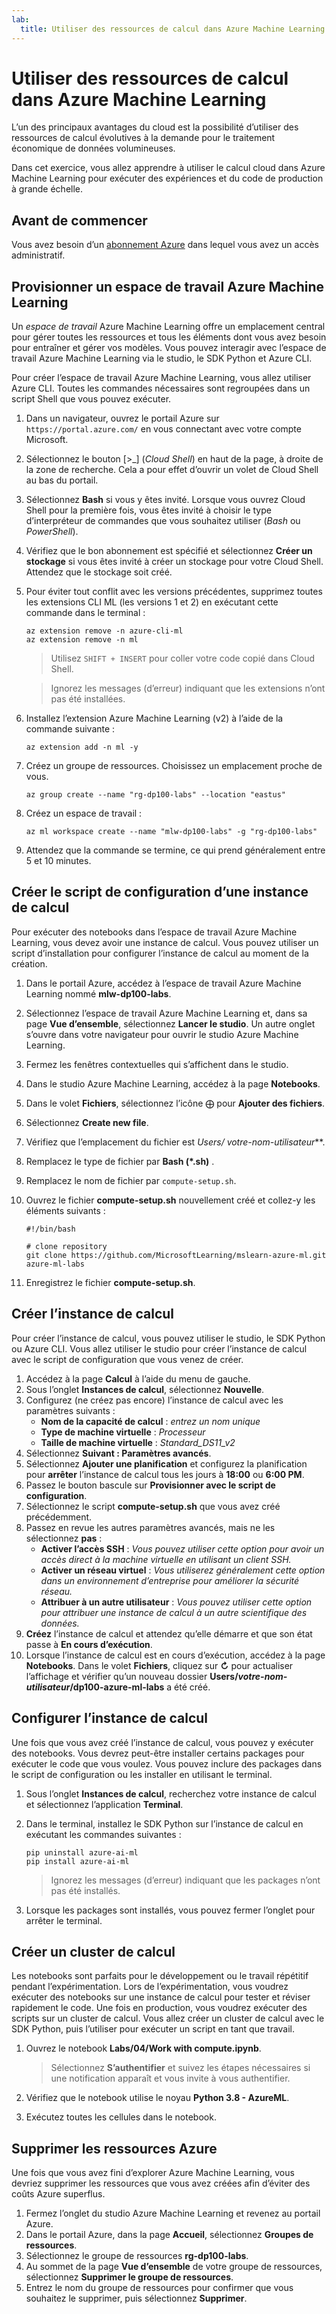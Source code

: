 ```yaml
---
lab:
  title: Utiliser des ressources de calcul dans Azure Machine Learning
---
```


# Utiliser des ressources de calcul dans Azure Machine Learning

L’un des principaux avantages du cloud est la possibilité d’utiliser des ressources de calcul évolutives à la demande pour le traitement économique de données volumineuses.

Dans cet exercice, vous allez apprendre à utiliser le calcul cloud dans Azure Machine Learning pour exécuter des expériences et du code de production à grande échelle.

## Avant de commencer

Vous avez besoin d’un [abonnement Azure](https://azure.microsoft.com/free?azure-portal=true) dans lequel vous avez un accès administratif.

## Provisionner un espace de travail Azure Machine Learning

Un *espace de travail* Azure Machine Learning offre un emplacement central pour gérer toutes les ressources et tous les éléments dont vous avez besoin pour entraîner et gérer vos modèles. Vous pouvez interagir avec l’espace de travail Azure Machine Learning via le studio, le SDK Python et Azure CLI.

Pour créer l’espace de travail Azure Machine Learning, vous allez utiliser Azure CLI. Toutes les commandes nécessaires sont regroupées dans un script Shell que vous pouvez exécuter.

1. Dans un navigateur, ouvrez le portail Azure sur `https://portal.azure.com/` en vous connectant avec votre compte Microsoft.
1. Sélectionnez le bouton \[>_] (*Cloud Shell*) en haut de la page, à droite de la zone de recherche. Cela a pour effet d’ouvrir un volet de Cloud Shell au bas du portail.
1. Sélectionnez **Bash** si vous y êtes invité. Lorsque vous ouvrez Cloud Shell pour la première fois, vous êtes invité à choisir le type d’interpréteur de commandes que vous souhaitez utiliser (*Bash* ou *PowerShell*). 
1. Vérifiez que le bon abonnement est spécifié et sélectionnez **Créer un stockage** si vous êtes invité à créer un stockage pour votre Cloud Shell. Attendez que le stockage soit créé.
1. Pour éviter tout conflit avec les versions précédentes, supprimez toutes les extensions CLI ML (les versions 1 et 2) en exécutant cette commande dans le terminal :

    ```azurecli
    az extension remove -n azure-cli-ml
    az extension remove -n ml
    ```

    > Utilisez `SHIFT + INSERT` pour coller votre code copié dans Cloud Shell. 

    > Ignorez les messages (d’erreur) indiquant que les extensions n’ont pas été installées. 

1. Installez l’extension Azure Machine Learning (v2) à l’aide de la commande suivante :
    
    ```azurecli
    az extension add -n ml -y
    ```

1. Créez un groupe de ressources. Choisissez un emplacement proche de vous.

    ```azurecli
    az group create --name "rg-dp100-labs" --location "eastus"
    ```

1. Créez un espace de travail :

    ```azurecli
    az ml workspace create --name "mlw-dp100-labs" -g "rg-dp100-labs"
    ```

1. Attendez que la commande se termine, ce qui prend généralement entre 5 et 10 minutes. 

## Créer le script de configuration d’une instance de calcul

Pour exécuter des notebooks dans l’espace de travail Azure Machine Learning, vous devez avoir une instance de calcul. Vous pouvez utiliser un script d’installation pour configurer l’instance de calcul au moment de la création.

1. Dans le portail Azure, accédez à l’espace de travail Azure Machine Learning nommé **mlw-dp100-labs**.
1. Sélectionnez l’espace de travail Azure Machine Learning et, dans sa page **Vue d’ensemble**, sélectionnez **Lancer le studio**. Un autre onglet s’ouvre dans votre navigateur pour ouvrir le studio Azure Machine Learning.
1. Fermez les fenêtres contextuelles qui s’affichent dans le studio.
1. Dans le studio Azure Machine Learning, accédez à la page **Notebooks**.
1. Dans le volet **Fichiers**, sélectionnez l’icône &#10753; pour **Ajouter des fichiers**. 
1. Sélectionnez **Create new file**.
1. Vérifiez que l’emplacement du fichier est **Users/* votre-nom-utilisateur***.
1. Remplacez le type de fichier par **Bash (*.sh)** .
1. Remplacez le nom de fichier par `compute-setup.sh`.
1. Ouvrez le fichier **compute-setup.sh** nouvellement créé et collez-y les éléments suivants :

    ```azurecli
    #!/bin/bash

    # clone repository
    git clone https://github.com/MicrosoftLearning/mslearn-azure-ml.git azure-ml-labs
    ```

1. Enregistrez le fichier **compute-setup.sh**.

## Créer l’instance de calcul

Pour créer l’instance de calcul, vous pouvez utiliser le studio, le SDK Python ou Azure CLI. Vous allez utiliser le studio pour créer l’instance de calcul avec le script de configuration que vous venez de créer.

1. Accédez à la page **Calcul** à l’aide du menu de gauche.
1. Sous l’onglet **Instances de calcul**, sélectionnez **Nouvelle**.
1. Configurez (ne créez pas encore) l’instance de calcul avec les paramètres suivants : 
    - **Nom de la capacité de calcul** : *entrez un nom unique*
    - **Type de machine virtuelle** : *Processeur*
    - **Taille de machine virtuelle** : *Standard_DS11_v2*
1. Sélectionnez **Suivant : Paramètres avancés**.
1. Sélectionnez **Ajouter une planification** et configurez la planification pour **arrêter** l’instance de calcul tous les jours à **18:00** ou **6:00 PM**. 
1. Passez le bouton bascule sur **Provisionner avec le script de configuration**. 
1. Sélectionnez le script **compute-setup.sh** que vous avez créé précédemment.
1. Passez en revue les autres paramètres avancés, mais ne les sélectionnez **pas** :
    - **Activer l’accès SSH** : *Vous pouvez utiliser cette option pour avoir un accès direct à la machine virtuelle en utilisant un client SSH.*
    - **Activer un réseau virtuel** : *Vous utiliserez généralement cette option dans un environnement d’entreprise pour améliorer la sécurité réseau.*
    - **Attribuer à un autre utilisateur** : *Vous pouvez utiliser cette option pour attribuer une instance de calcul à un autre scientifique des données.*
1. **Créez** l’instance de calcul et attendez qu’elle démarre et que son état passe à **En cours d’exécution**.
1. Lorsque l’instance de calcul est en cours d’exécution, accédez à la page **Notebooks**. Dans le volet **Fichiers**, cliquez sur **&#8635;** pour actualiser l’affichage et vérifier qu’un nouveau dossier **Users/*votre-nom-utilisateur*/dp100-azure-ml-labs** a été créé. 

## Configurer l’instance de calcul

Une fois que vous avez créé l’instance de calcul, vous pouvez y exécuter des notebooks. Vous devrez peut-être installer certains packages pour exécuter le code que vous voulez. Vous pouvez inclure des packages dans le script de configuration ou les installer en utilisant le terminal.

1. Sous l’onglet **Instances de calcul**, recherchez votre instance de calcul et sélectionnez l’application **Terminal**.
1. Dans le terminal, installez le SDK Python sur l’instance de calcul en exécutant les commandes suivantes :

    ```
    pip uninstall azure-ai-ml
    pip install azure-ai-ml
    ```

    > Ignorez les messages (d’erreur) indiquant que les packages n’ont pas été installés.

1. Lorsque les packages sont installés, vous pouvez fermer l’onglet pour arrêter le terminal. 

## Créer un cluster de calcul

Les notebooks sont parfaits pour le développement ou le travail répétitif pendant l’expérimentation. Lors de l’expérimentation, vous voudrez exécuter des notebooks sur une instance de calcul pour tester et réviser rapidement le code. Une fois en production, vous voudrez exécuter des scripts sur un cluster de calcul. Vous allez créer un cluster de calcul avec le SDK Python, puis l’utiliser pour exécuter un script en tant que travail.

1. Ouvrez le notebook **Labs/04/Work with compute.ipynb**.

    > Sélectionnez **S’authentifier** et suivez les étapes nécessaires si une notification apparaît et vous invite à vous authentifier. 

1. Vérifiez que le notebook utilise le noyau **Python 3.8 - AzureML**. 
1. Exécutez toutes les cellules dans le notebook.

## Supprimer les ressources Azure

Une fois que vous avez fini d’explorer Azure Machine Learning, vous devriez supprimer les ressources que vous avez créées afin d’éviter des coûts Azure superflus.

1. Fermez l’onglet du studio Azure Machine Learning et revenez au portail Azure.
1. Dans le portail Azure, dans la page **Accueil**, sélectionnez **Groupes de ressources**.
1. Sélectionnez le groupe de ressources **rg-dp100-labs**.
1. Au sommet de la page **Vue d’ensemble** de votre groupe de ressources, sélectionnez **Supprimer le groupe de ressources**. 
1. Entrez le nom du groupe de ressources pour confirmer que vous souhaitez le supprimer, puis sélectionnez **Supprimer**.
